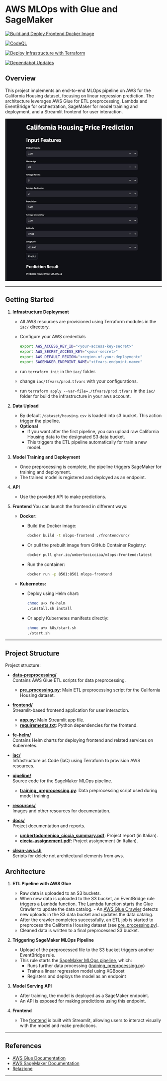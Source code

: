 # AWS MLOps with Glue and SageMaker

[![Build and Deploy Frontend Docker Image](https://github.com/umbertocicciaa/aws-mlops/actions/workflows/frontend.yaml/badge.svg)](https://github.com/umbertocicciaa/aws-mlops/actions/workflows/frontend.yaml)

[![CodeQL](https://github.com/umbertocicciaa/aws-mlops/actions/workflows/github-code-scanning/codeql/badge.svg)](https://github.com/umbertocicciaa/aws-mlops/actions/workflows/github-code-scanning/codeql)

[![Deploy Infrastructure with Terraform](https://github.com/umbertocicciaa/aws-mlops/actions/workflows/iac.yaml/badge.svg)](https://github.com/umbertocicciaa/aws-mlops/actions/workflows/iac.yaml)

[![Dependabot Updates](https://github.com/umbertocicciaa/aws-mlops/actions/workflows/dependabot/dependabot-updates/badge.svg)](https://github.com/umbertocicciaa/aws-mlops/actions/workflows/dependabot/dependabot-updates)

## Overview

This project implements an end-to-end MLOps pipeline on AWS for the California Housing dataset, focusing on linear regression prediction. The architecture leverages AWS Glue for ETL preprocessing, Lambda and EventBridge for orchestration, SageMaker for model training and deployment, and a Streamlit frontend for user interaction.

![Demo](resources/demo.png)

---

## Getting Started

1. **Infrastructure Deployment**
   - All AWS resources are provisioned using Terraform modules in the `iac/` directory.
   - Configure your AWS credentials

      ```bash
      export AWS_ACCESS_KEY_ID="<your-access-key-secret>"
      export AWS_SECRET_ACCESS_KEY="<your-secret>"
      export AWS_DEFAULT_REGION="<region-of-your-deployment>"
      export SAGEMAKER_ENDPOINT_NAME="<tfvars-endpoint-name>"
      ```

   - run `terraform init` in the `iac/` folder.
   - change `iac/tfvars/prod.tfvars` with your configurations.
   - run `terraform apply --var-file=./tfvars/prod.tfvars` in the `iac/` folder for build the infrastructure in your aws account.

2. **Data Upload**
   - By default `/dataset/housing.csv` is loaded into s3 bucket. This action trigger the pipeline.
   - **Optional**
      - If you want after the first pipeline, you can upload raw California Housing data to the designated S3 data bucket.
      - This triggers the ETL pipeline automatically for train a new model.

3. **Model Training and Deployment**
   - Once preprocessing is complete, the pipeline triggers SageMaker for training and deployment.
   - The trained model is registered and deployed as an endpoint.

4. **API**
   - Use the provided API to make predictions.

5. **Frontend** You can launch the frontend in different ways:

   - **Docker:**
      - Build the Docker image:

         ```bash
         docker build -t mlops-frontend ./frontend/src/
         ```

      - Or pull the prebuilt image from GitHub Container Registry:

         ```bash
         docker pull ghcr.io/umbertocicciaa/mlops-frontend:latest
         ```

      - Run the container:

         ```bash
         docker run -p 8501:8501 mlops-frontend
         ```

   - **Kubernetes:**
      - Deploy using Helm chart:

         ```bash
         chmod u+x fe-helm
         ./install.sh install
         ```

      - Or apply Kubernetes manifests directly:

         ```bash
         chmod u+x k8s/start.sh
         ./start.sh
         ```

---

## Project Structure

Project structure:

- **[data-preprocessing/](data-preprocessing/)**  
   Contains AWS Glue ETL scripts for data preprocessing.
  - **[pre_processing.py](data-preprocessing/pre_processing.py)**: Main ETL preprocessing script for the California Housing dataset.

- **[frontend/](frontend/)**  
   Streamlit-based frontend application for user interaction.
  - **[app.py](frontend/src/app.py)**: Main Streamlit app file.
  - **[requirements.txt](frontend/src/requirements.txt)**: Python dependencies for the frontend.

- **[fe-helm/](fe-helm/)**  
   Contains Helm charts for deploying frontend and related services on Kubernetes.

- **[iac/](iac/)**  
   Infrastructure as Code (IaC) using Terraform to provision AWS resources.

- **[pipeline/](pipeline/)**  
   Source code for the SageMaker MLOps pipeline.
  - **[training_preprocessing.py](pipeline/training_preprocessing.py)**: Data preprocessing script used during model training.

- **[resources/](resources/)**  
   Images and other resources for documentation.

- **[docs/](docs/)**  
   Project documentation and reports.
  - **[umbertodomenico_ciccia_summary.pdf](docs/umbertodomenico_ciccia_summary.pdf)**: Project report (in Italian).
  - **[ciccia-assignement.pdf](docs/ciccia-assignement.pdf)**: Project assignement (in Italian).

- **[clean-aws.sh](clean-aws.sh)**  
   Scripts for delete not architectural elements from aws.

## Architecture

1. **ETL Pipeline with AWS Glue**
   - Raw data is uploaded to an S3 buckets.
   - When new data is uploaded to the S3 bucket, an EventBridge rule triggers a Lambda function. The Lambda function starts the Glue Crawler to update the data catalog.  - An [AWS Glue Crawler](iac/modules/terraform-aws-glue/README.md) detects new uploads in the S3 data bucket and updates the data catalog.
   - After the crawler completes successfully, an ETL job is started to preprocess the California Housing dataset (see [pre_processing.py](data-preprocessing/pre_processing.py)).
   - Cleaned data is written to a final preprocessed S3 bucket.

2. **Triggering SageMaker MLOps Pipeline**
   - Upload of the preprocessed file to the S3 bucket triggers another EventBridge rule.
   - This rule starts the [SageMaker MLOps pipeline](iac/modules/terraform-aws-sagemaker/README.md), which:
     - Runs further data processing ([training_preprocessing.py](pipeline/training_preprocessing.py))
     - Trains a linear regression model using XGBoost
     - Registers and deploys the model as an endpoint

3. **Model Serving API**
   - After training, the model is deployed as a SageMaker endpoint.
   - An API is exposed for making predictions using this endpoint.

4. **Frontend**
   - The [frontend](frontend/README.md) is built with Streamlit, allowing users to interact visually with the model and make predictions.

---

## References

- [AWS Glue Documentation](https://docs.aws.amazon.com/glue/)
- [AWS SageMaker Documentation](https://docs.aws.amazon.com/sagemaker/)
- [Relazione](docs/umbertodomenico_ciccia_summary.pdf)

---
